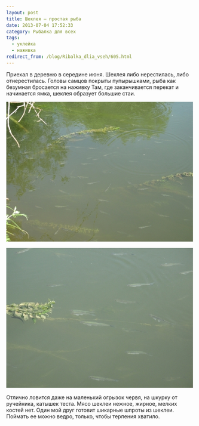 ```yaml
---
layout: post
title: Шеклея — простая рыба
date: 2013-07-04 17:52:33
category: Рыбалка для всех
tags:
  - уклейка
  - наживка
redirect_from: /blog/Ribalka_dlia_vseh/605.html
---
```

Приехал в деревню в середине июня. Шеклея либо нерестилась, либо
отнерестилась. Головы самцов покрыты пупырышками, рыба как безумная
бросается на наживку Там, где заканчивается перекат и начинается ямка,
шеклея образует большие стаи.

![](/uploads/images/00/00/01/2013/08/15/2e98fc.jpg)

![](/uploads/images/00/00/01/2013/08/15/ee475d.jpg)

Отлично ловится даже на маленький огрызок червя, на шкурку от ручейника,
катышек теста. Мясо шеклеи нежное, жирное, мелких костей нет. Один мой
друг готовит шикарные шпроты из шеклеи. Поймать ее можно ведро, только,
чтобы терпения хватило.

